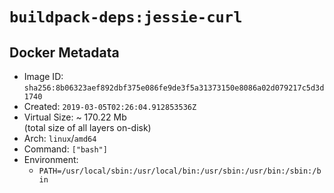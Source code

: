 # `buildpack-deps:jessie-curl`

## Docker Metadata

- Image ID: `sha256:8b06323aef892dbf375e086fe9de3f5a31373150e8086a02d079217c5d3d1740`
- Created: `2019-03-05T02:26:04.912853536Z`
- Virtual Size: ~ 170.22 Mb  
  (total size of all layers on-disk)
- Arch: `linux`/`amd64`
- Command: `["bash"]`
- Environment:
  - `PATH=/usr/local/sbin:/usr/local/bin:/usr/sbin:/usr/bin:/sbin:/bin`
